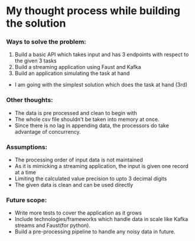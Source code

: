 # My thought process while building the solution

### Ways to solve the problem:

1. Build a basic API which takes input and has 3 endpoints with respect to the given 3 tasks
2. Build a streaming application using Faust and Kafka
3. Build an application simulating the task at hand
- I am going with the simplest solution which does the task at hand (3rd)

### Other thoughts:

- The data is pre processed and clean to begin with
- The whole csv file shouldn't be taken into memory at once.
- Since there is no lag in appending data, the processors do take advantage of concurrency.


### Assumptions: 

- The processing order of input data is not maintained
- As it is mimicking a streaming application, the input is given one record at a time
- Limiting the calculated value precision to upto 3 decimal digits
- The given data is clean and can be used directly

### Future scope:

- Write more tests to cover the application as it grows
- Include technologies/frameworks which handle data in scale like Kafka streams and Faust(for python).
- Build a pre-processing pipeline to handle any noisy data in future.
